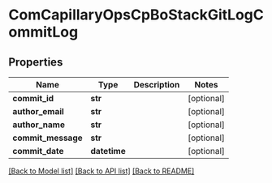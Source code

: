 # ComCapillaryOpsCpBoStackGitLogCommitLog

## Properties
Name | Type | Description | Notes
------------ | ------------- | ------------- | -------------
**commit_id** | **str** |  | [optional] 
**author_email** | **str** |  | [optional] 
**author_name** | **str** |  | [optional] 
**commit_message** | **str** |  | [optional] 
**commit_date** | **datetime** |  | [optional] 

[[Back to Model list]](../README.md#documentation-for-models) [[Back to API list]](../README.md#documentation-for-api-endpoints) [[Back to README]](../README.md)

